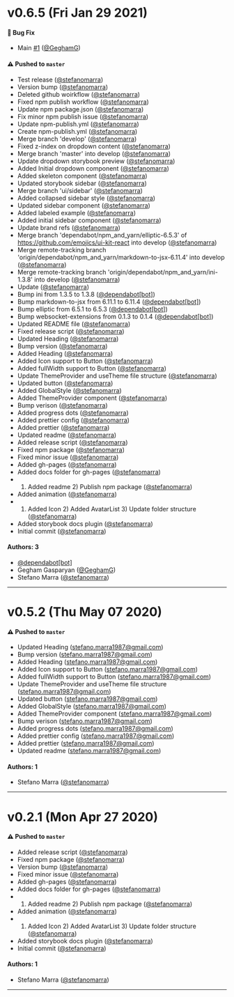 # v0.6.5 (Fri Jan 29 2021)

#### 🐛 Bug Fix

- Main [#1](https://github.com/wofh/ui-kit-react/pull/1) ([@GeghamG](https://github.com/GeghamG))

#### ⚠️ Pushed to `master`

- Test release ([@stefanomarra](https://github.com/stefanomarra))
- Version bump ([@stefanomarra](https://github.com/stefanomarra))
- Deleted github woirkflow ([@stefanomarra](https://github.com/stefanomarra))
- Fixed npm publish workflow ([@stefanomarra](https://github.com/stefanomarra))
- Update npm package.json ([@stefanomarra](https://github.com/stefanomarra))
- Fix minor npm publish issue ([@stefanomarra](https://github.com/stefanomarra))
- Update npm-publish.yml ([@stefanomarra](https://github.com/stefanomarra))
- Create npm-publish.yml ([@stefanomarra](https://github.com/stefanomarra))
- Merge branch 'develop' ([@stefanomarra](https://github.com/stefanomarra))
- Fixed z-index on dropdown content ([@stefanomarra](https://github.com/stefanomarra))
- Merge branch 'master' into develop ([@stefanomarra](https://github.com/stefanomarra))
- Update dropdown storybook preview ([@stefanomarra](https://github.com/stefanomarra))
- Added Initial dropdown component ([@stefanomarra](https://github.com/stefanomarra))
- Added skeleton component ([@stefanomarra](https://github.com/stefanomarra))
- Updated storybook sidebar ([@stefanomarra](https://github.com/stefanomarra))
- Merge branch 'ui/sidebar' ([@stefanomarra](https://github.com/stefanomarra))
- Added collapsed sidebar style ([@stefanomarra](https://github.com/stefanomarra))
- Updated sidebar component ([@stefanomarra](https://github.com/stefanomarra))
- Added labeled example ([@stefanomarra](https://github.com/stefanomarra))
- Added initial sidebar component ([@stefanomarra](https://github.com/stefanomarra))
- Update brand refs ([@stefanomarra](https://github.com/stefanomarra))
- Merge branch 'dependabot/npm_and_yarn/elliptic-6.5.3' of https://github.com/emojics/ui-kit-react into develop ([@stefanomarra](https://github.com/stefanomarra))
- Merge remote-tracking branch 'origin/dependabot/npm_and_yarn/markdown-to-jsx-6.11.4' into develop ([@stefanomarra](https://github.com/stefanomarra))
- Merge remote-tracking branch 'origin/dependabot/npm_and_yarn/ini-1.3.8' into develop ([@stefanomarra](https://github.com/stefanomarra))
- Update ([@stefanomarra](https://github.com/stefanomarra))
- Bump ini from 1.3.5 to 1.3.8 ([@dependabot[bot]](https://github.com/dependabot[bot]))
- Bump markdown-to-jsx from 6.11.1 to 6.11.4 ([@dependabot[bot]](https://github.com/dependabot[bot]))
- Bump elliptic from 6.5.1 to 6.5.3 ([@dependabot[bot]](https://github.com/dependabot[bot]))
- Bump websocket-extensions from 0.1.3 to 0.1.4 ([@dependabot[bot]](https://github.com/dependabot[bot]))
- Updated README file ([@stefanomarra](https://github.com/stefanomarra))
- Fixed release script ([@stefanomarra](https://github.com/stefanomarra))
- Updated Heading ([@stefanomarra](https://github.com/stefanomarra))
- Bump version ([@stefanomarra](https://github.com/stefanomarra))
- Added Heading ([@stefanomarra](https://github.com/stefanomarra))
- Added Icon support to Button ([@stefanomarra](https://github.com/stefanomarra))
- Added fullWidth support to Button ([@stefanomarra](https://github.com/stefanomarra))
- Update ThemeProvider and useTheme file structure ([@stefanomarra](https://github.com/stefanomarra))
- Updated button ([@stefanomarra](https://github.com/stefanomarra))
- Added GlobalStyle ([@stefanomarra](https://github.com/stefanomarra))
- Added ThemeProvider component ([@stefanomarra](https://github.com/stefanomarra))
- Bump verison ([@stefanomarra](https://github.com/stefanomarra))
- Added progress dots ([@stefanomarra](https://github.com/stefanomarra))
- Added prettier config ([@stefanomarra](https://github.com/stefanomarra))
- Added prettier ([@stefanomarra](https://github.com/stefanomarra))
- Updated readme ([@stefanomarra](https://github.com/stefanomarra))
- Added release script ([@stefanomarra](https://github.com/stefanomarra))
- Fixed npm package ([@stefanomarra](https://github.com/stefanomarra))
- Fixed minor issue ([@stefanomarra](https://github.com/stefanomarra))
- Added gh-pages ([@stefanomarra](https://github.com/stefanomarra))
- Added docs folder for gh-pages ([@stefanomarra](https://github.com/stefanomarra))
- 1) Added readme 2) Publish npm package ([@stefanomarra](https://github.com/stefanomarra))
- Added animation ([@stefanomarra](https://github.com/stefanomarra))
- 1) Added Icon 2) Added AvatarList 3) Update folder structure ([@stefanomarra](https://github.com/stefanomarra))
- Added storybook docs plugin ([@stefanomarra](https://github.com/stefanomarra))
- Initial commit ([@stefanomarra](https://github.com/stefanomarra))

#### Authors: 3

- [@dependabot[bot]](https://github.com/dependabot[bot])
- Gegham Gasparyan ([@GeghamG](https://github.com/GeghamG))
- Stefano Marra ([@stefanomarra](https://github.com/stefanomarra))

---

# v0.5.2 (Thu May 07 2020)

#### ⚠️ Pushed to `master`

-  Updated Heading (stefano.marra1987@gmail.com)
-  Bump version (stefano.marra1987@gmail.com)
-  Added Heading (stefano.marra1987@gmail.com)
-  Added Icon support to Button (stefano.marra1987@gmail.com)
-  Added fullWidth support to Button (stefano.marra1987@gmail.com)
-  Update ThemeProvider and useTheme file structure (stefano.marra1987@gmail.com)
-  Updated button (stefano.marra1987@gmail.com)
-  Added GlobalStyle (stefano.marra1987@gmail.com)
-  Added ThemeProvider component (stefano.marra1987@gmail.com)
-  Bump verison (stefano.marra1987@gmail.com)
-  Added progress dots (stefano.marra1987@gmail.com)
-  Added prettier config (stefano.marra1987@gmail.com)
-  Added prettier (stefano.marra1987@gmail.com)
-  Updated readme (stefano.marra1987@gmail.com)

#### Authors: 1

-  Stefano Marra ([@stefanomarra](https://github.com/stefanomarra))

---

# v0.2.1 (Mon Apr 27 2020)

#### ⚠️ Pushed to `master`

-  Added release script ([@stefanomarra](https://github.com/stefanomarra))
-  Fixed npm package ([@stefanomarra](https://github.com/stefanomarra))
-  Version bump ([@stefanomarra](https://github.com/stefanomarra))
-  Fixed minor issue ([@stefanomarra](https://github.com/stefanomarra))
-  Added gh-pages ([@stefanomarra](https://github.com/stefanomarra))
-  Added docs folder for gh-pages ([@stefanomarra](https://github.com/stefanomarra))
-  1. Added readme 2) Publish npm package ([@stefanomarra](https://github.com/stefanomarra))
-  Added animation ([@stefanomarra](https://github.com/stefanomarra))
-  1. Added Icon 2) Added AvatarList 3) Update folder structure ([@stefanomarra](https://github.com/stefanomarra))
-  Added storybook docs plugin ([@stefanomarra](https://github.com/stefanomarra))
-  Initial commit ([@stefanomarra](https://github.com/stefanomarra))

#### Authors: 1

-  Stefano Marra ([@stefanomarra](https://github.com/stefanomarra))

---
